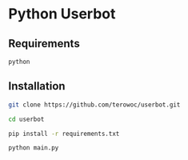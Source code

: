 # Python Userbot

## Requirements

```
python
```

## Installation

```sh
git clone https://github.com/terowoc/userbot.git
```

```sh
cd userbot
```

```sh
pip install -r requirements.txt
```

```sh
python main.py
```
